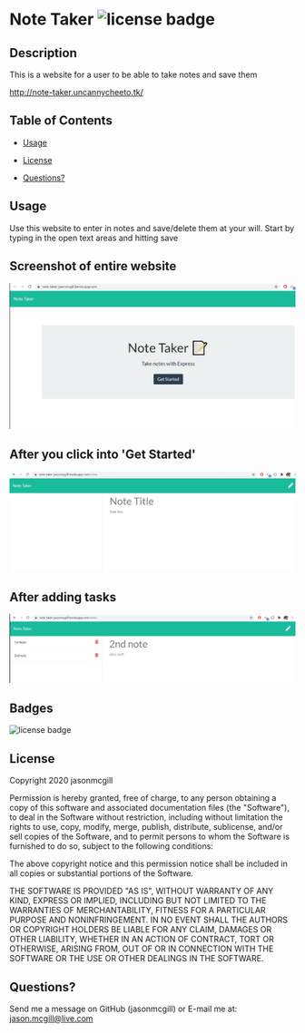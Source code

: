 

# Note Taker ![license badge](https://img.shields.io/badge/License-MIT-Green)

## Description 
This is a website for a user to be able to take notes and save them

http://note-taker.uncannycheeto.tk/



## Table of Contents

* [Usage](#usage)



* [License](#license)
* [Questions?](#questions?)




## Usage
Use this website to enter in notes and save/delete them at your will. Start by typing in the open text areas and hitting save


## Screenshot of entire website
![homepage](https://raw.githubusercontent.com/jasonmcgill/note-taker/master/app/public/assets/screenshots/mainpage.JPG)

## After you click into 'Get Started'
![add tasks](https://raw.githubusercontent.com/jasonmcgill/note-taker/master/app/public/assets/screenshots/blanknotes.JPG)

## After adding tasks
![tasks added](https://raw.githubusercontent.com/jasonmcgill/note-taker/master/app/public/assets/screenshots/filled%20out.JPG)




## Badges
![license badge](https://img.shields.io/badge/License-MIT-Green)

## License

Copyright 2020 jasonmcgill

Permission is hereby granted, free of charge, to any person obtaining a copy of this software and associated documentation files (the "Software"), to deal in the Software without restriction, including without limitation the rights to use, copy, modify, merge, publish, distribute, sublicense, and/or sell copies of the Software, and to permit persons to whom the Software is furnished to do so, subject to the following conditions:

The above copyright notice and this permission notice shall be included in all copies or substantial portions of the Software.

THE SOFTWARE IS PROVIDED "AS IS", WITHOUT WARRANTY OF ANY KIND, EXPRESS OR IMPLIED, INCLUDING BUT NOT LIMITED TO THE WARRANTIES OF MERCHANTABILITY, FITNESS FOR A PARTICULAR PURPOSE AND NONINFRINGEMENT. IN NO EVENT SHALL THE AUTHORS OR COPYRIGHT HOLDERS BE LIABLE FOR ANY CLAIM, DAMAGES OR OTHER LIABILITY, WHETHER IN AN ACTION OF CONTRACT, TORT OR OTHERWISE, ARISING FROM, OUT OF OR IN CONNECTION WITH THE SOFTWARE OR THE USE OR OTHER DEALINGS IN THE SOFTWARE.
    

## Questions? 
Send me a message on GitHub (jasonmcgill) or E-mail me at: jason.mcgill@live.com

